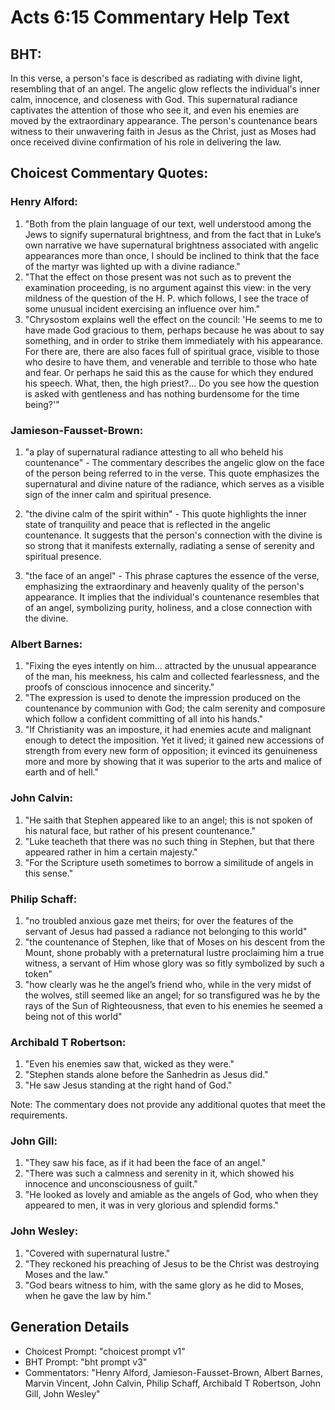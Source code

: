 # Acts 6:15 Commentary Help Text

## BHT:
In this verse, a person's face is described as radiating with divine light, resembling that of an angel. The angelic glow reflects the individual's inner calm, innocence, and closeness with God. This supernatural radiance captivates the attention of those who see it, and even his enemies are moved by the extraordinary appearance. The person's countenance bears witness to their unwavering faith in Jesus as the Christ, just as Moses had once received divine confirmation of his role in delivering the law.

## Choicest Commentary Quotes:
### Henry Alford:
1. "Both from the plain language of our text, well understood among the Jews to signify supernatural brightness, and from the fact that in Luke’s own narrative we have supernatural brightness associated with angelic appearances more than once, I should be inclined to think that the face of the martyr was lighted up with a divine radiance." 
2. "That the effect on those present was not such as to prevent the examination proceeding, is no argument against this view: in the very mildness of the question of the H. P. which follows, I see the trace of some unusual incident exercising an influence over him."
3. "Chrysostom explains well the effect on the council: 'He seems to me to have made God gracious to them, perhaps because he was about to say something, and in order to strike them immediately with his appearance. For there are, there are also faces full of spiritual grace, visible to those who desire to have them, and venerable and terrible to those who hate and fear. Or perhaps he said this as the cause for which they endured his speech. What, then, the high priest?... Do you see how the question is asked with gentleness and has nothing burdensome for the time being?'"

### Jamieson-Fausset-Brown:
1. "a play of supernatural radiance attesting to all who beheld his countenance" - The commentary describes the angelic glow on the face of the person being referred to in the verse. This quote emphasizes the supernatural and divine nature of the radiance, which serves as a visible sign of the inner calm and spiritual presence.

2. "the divine calm of the spirit within" - This quote highlights the inner state of tranquility and peace that is reflected in the angelic countenance. It suggests that the person's connection with the divine is so strong that it manifests externally, radiating a sense of serenity and spiritual presence.

3. "the face of an angel" - This phrase captures the essence of the verse, emphasizing the extraordinary and heavenly quality of the person's appearance. It implies that the individual's countenance resembles that of an angel, symbolizing purity, holiness, and a close connection with the divine.

### Albert Barnes:
1. "Fixing the eyes intently on him... attracted by the unusual appearance of the man, his meekness, his calm and collected fearlessness, and the proofs of conscious innocence and sincerity."
2. "The expression is used to denote the impression produced on the countenance by communion with God; the calm serenity and composure which follow a confident committing of all into his hands."
3. "If Christianity was an imposture, it had enemies acute and malignant enough to detect the imposition. Yet it lived; it gained new accessions of strength from every new form of opposition; it evinced its genuineness more and more by showing that it was superior to the arts and malice of earth and of hell."

### John Calvin:
1. "He saith that Stephen appeared like to an angel; this is not spoken of his natural face, but rather of his present countenance."
2. "Luke teacheth that there was no such thing in Stephen, but that there appeared rather in him a certain majesty."
3. "For the Scripture useth sometimes to borrow a similitude of angels in this sense."

### Philip Schaff:
1. "no troubled anxious gaze met theirs; for over the features of the servant of Jesus had passed a radiance not belonging to this world" 
2. "the countenance of Stephen, like that of Moses on his descent from the Mount, shone probably with a preternatural lustre proclaiming him a true witness, a servant of Him whose glory was so fitly symbolized by such a token"
3. "how clearly was he the angel’s friend who, while in the very midst of the wolves, still seemed like an angel; for so transfigured was he by the rays of the Sun of Righteousness, that even to his enemies he seemed a being not of this world"

### Archibald T Robertson:
1. "Even his enemies saw that, wicked as they were."
2. "Stephen stands alone before the Sanhedrin as Jesus did."
3. "He saw Jesus standing at the right hand of God."

Note: The commentary does not provide any additional quotes that meet the requirements.

### John Gill:
1. "They saw his face, as if it had been the face of an angel." 
2. "There was such a calmness and serenity in it, which showed his innocence and unconsciousness of guilt."
3. "He looked as lovely and amiable as the angels of God, who when they appeared to men, it was in very glorious and splendid forms."

### John Wesley:
1. "Covered with supernatural lustre."
2. "They reckoned his preaching of Jesus to be the Christ was destroying Moses and the law."
3. "God bears witness to him, with the same glory as he did to Moses, when he gave the law by him."


## Generation Details
- Choicest Prompt: "choicest prompt v1"
- BHT Prompt: "bht prompt v3"
- Commentators: "Henry Alford, Jamieson-Fausset-Brown, Albert Barnes, Marvin Vincent, John Calvin, Philip Schaff, Archibald T Robertson, John Gill, John Wesley"
